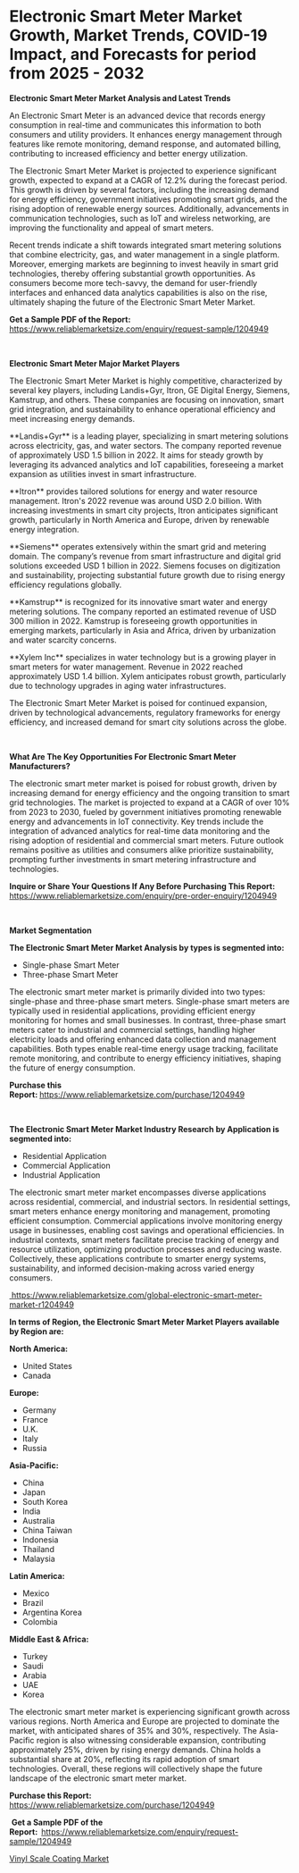 <p><h1>Electronic Smart Meter Market Growth, Market Trends, COVID-19 Impact, and Forecasts for period from 2025 - 2032</h1></p><p><strong>Electronic Smart Meter Market Analysis and Latest Trends</strong></p>
<p><p>An Electronic Smart Meter is an advanced device that records energy consumption in real-time and communicates this information to both consumers and utility providers. It enhances energy management through features like remote monitoring, demand response, and automated billing, contributing to increased efficiency and better energy utilization.</p><p>The Electronic Smart Meter Market is projected to experience significant growth, expected to expand at a CAGR of 12.2% during the forecast period. This growth is driven by several factors, including the increasing demand for energy efficiency, government initiatives promoting smart grids, and the rising adoption of renewable energy sources. Additionally, advancements in communication technologies, such as IoT and wireless networking, are improving the functionality and appeal of smart meters.</p><p>Recent trends indicate a shift towards integrated smart metering solutions that combine electricity, gas, and water management in a single platform. Moreover, emerging markets are beginning to invest heavily in smart grid technologies, thereby offering substantial growth opportunities. As consumers become more tech-savvy, the demand for user-friendly interfaces and enhanced data analytics capabilities is also on the rise, ultimately shaping the future of the Electronic Smart Meter Market.</p></p>
<p><strong>Get a Sample PDF of the Report:&nbsp;</strong> <a href="https://www.reliablemarketsize.com/enquiry/request-sample/1204949?utm_campaign=3345&utm_medium=2&utm_source=Github&utm_content=ia&utm_term=26032025&utm_id=electronic-smart-meter">https://www.reliablemarketsize.com/enquiry/request-sample/1204949</a></p>
<p>&nbsp;</p>
<p><strong>Electronic Smart Meter Major Market Players</strong></p>
<p><p>The Electronic Smart Meter Market is highly competitive, characterized by several key players, including Landis+Gyr, Itron, GE Digital Energy, Siemens, Kamstrup, and others. These companies are focusing on innovation, smart grid integration, and sustainability to enhance operational efficiency and meet increasing energy demands.</p><p>**Landis+Gyr** is a leading player, specializing in smart metering solutions across electricity, gas, and water sectors. The company reported revenue of approximately USD 1.5 billion in 2022. It aims for steady growth by leveraging its advanced analytics and IoT capabilities, foreseeing a market expansion as utilities invest in smart infrastructure.</p><p>**Itron** provides tailored solutions for energy and water resource management. Itron's 2022 revenue was around USD 2.0 billion. With increasing investments in smart city projects, Itron anticipates significant growth, particularly in North America and Europe, driven by renewable energy integration.</p><p>**Siemens** operates extensively within the smart grid and metering domain. The company’s revenue from smart infrastructure and digital grid solutions exceeded USD 1 billion in 2022. Siemens focuses on digitization and sustainability, projecting substantial future growth due to rising energy efficiency regulations globally.</p><p>**Kamstrup** is recognized for its innovative smart water and energy metering solutions. The company reported an estimated revenue of USD 300 million in 2022. Kamstrup is foreseeing growth opportunities in emerging markets, particularly in Asia and Africa, driven by urbanization and water scarcity concerns.</p><p>**Xylem Inc** specializes in water technology but is a growing player in smart meters for water management. Revenue in 2022 reached approximately USD 1.4 billion. Xylem anticipates robust growth, particularly due to technology upgrades in aging water infrastructures.</p><p>The Electronic Smart Meter Market is poised for continued expansion, driven by technological advancements, regulatory frameworks for energy efficiency, and increased demand for smart city solutions across the globe.</p></p>
<p>&nbsp;</p>
<p><strong>What Are The Key Opportunities For Electronic Smart Meter Manufacturers?</strong></p>
<p><p>The electronic smart meter market is poised for robust growth, driven by increasing demand for energy efficiency and the ongoing transition to smart grid technologies. The market is projected to expand at a CAGR of over 10% from 2023 to 2030, fueled by government initiatives promoting renewable energy and advancements in IoT connectivity. Key trends include the integration of advanced analytics for real-time data monitoring and the rising adoption of residential and commercial smart meters. Future outlook remains positive as utilities and consumers alike prioritize sustainability, prompting further investments in smart metering infrastructure and technologies.</p></p>
<p><strong>Inquire or Share Your Questions If Any Before Purchasing This Report:</strong> <a href="https://www.reliablemarketsize.com/enquiry/pre-order-enquiry/1204949?utm_campaign=3345&utm_medium=2&utm_source=Github&utm_content=ia&utm_term=26032025&utm_id=electronic-smart-meter">https://www.reliablemarketsize.com/enquiry/pre-order-enquiry/1204949</a></p>
<p>&nbsp;</p>
<p><strong>Market Segmentation</strong></p>
<p><strong>The Electronic Smart Meter Market Analysis by types is segmented into:</strong></p>
<p><ul><li>Single-phase Smart Meter</li><li>Three-phase Smart Meter</li></ul></p>
<p><p>The electronic smart meter market is primarily divided into two types: single-phase and three-phase smart meters. Single-phase smart meters are typically used in residential applications, providing efficient energy monitoring for homes and small businesses. In contrast, three-phase smart meters cater to industrial and commercial settings, handling higher electricity loads and offering enhanced data collection and management capabilities. Both types enable real-time energy usage tracking, facilitate remote monitoring, and contribute to energy efficiency initiatives, shaping the future of energy consumption.</p></p>
<p><strong>Purchase this Report:&nbsp;</strong><a href="https://www.reliablemarketsize.com/purchase/1204949?utm_campaign=3345&utm_medium=2&utm_source=Github&utm_content=ia&utm_term=26032025&utm_id=electronic-smart-meter">https://www.reliablemarketsize.com/purchase/1204949</a></p>
<p>&nbsp;</p>
<p><strong>The Electronic Smart Meter Market Industry Research by Application is segmented into:</strong></p>
<p><ul><li>Residential Application</li><li>Commercial Application</li><li>Industrial Application</li></ul></p>
<p><p>The electronic smart meter market encompasses diverse applications across residential, commercial, and industrial sectors. In residential settings, smart meters enhance energy monitoring and management, promoting efficient consumption. Commercial applications involve monitoring energy usage in businesses, enabling cost savings and operational efficiencies. In industrial contexts, smart meters facilitate precise tracking of energy and resource utilization, optimizing production processes and reducing waste. Collectively, these applications contribute to smarter energy systems, sustainability, and informed decision-making across varied energy consumers.</p></p>
<p><a href="https://www.reliablemarketsize.com/global-electronic-smart-meter-market-r1204949?utm_campaign=3345&utm_medium=2&utm_source=Github&utm_content=ia&utm_term=26032025&utm_id=electronic-smart-meter">&nbsp;https://www.reliablemarketsize.com/global-electronic-smart-meter-market-r1204949</a></p>
<p><strong>In terms of Region, the Electronic Smart Meter Market Players available by Region are:</strong></p>
<p>
    <p> <strong> North America: </strong>
        <ul>
            <li>United States</li>
            <li>Canada</li>
        </ul>
        </p> 
    <p> <strong> Europe: </strong>
        <ul>
            <li>Germany</li>
            <li>France</li>
            <li>U.K.</li>
            <li>Italy</li>
            <li>Russia</li>
        </ul>
        </p> 
    <p> <strong> Asia-Pacific: </strong>
        <ul>
            <li>China</li>
            <li>Japan</li>
            <li>South Korea</li>
            <li>India</li>
            <li>Australia</li>
            <li>China Taiwan</li>
            <li>Indonesia</li>
            <li>Thailand</li>
            <li>Malaysia</li>
        </ul>
        </p> 
    <p> <strong> Latin America: </strong>
        <ul>
            <li>Mexico</li>
            <li>Brazil</li>
            <li>Argentina Korea</li>
            <li>Colombia</li>
        </ul>
        </p> 
    <p> <strong> Middle East & Africa: </strong>
        <ul>
            <li>Turkey</li>
            <li>Saudi</li>
            <li>Arabia</li>
            <li>UAE</li>
            <li>Korea</li>
        </ul>
    </p>
    </p>
<p><p>The electronic smart meter market is experiencing significant growth across various regions. North America and Europe are projected to dominate the market, with anticipated shares of 35% and 30%, respectively. The Asia-Pacific region is also witnessing considerable expansion, contributing approximately 25%, driven by rising energy demands. China holds a substantial share at 20%, reflecting its rapid adoption of smart technologies. Overall, these regions will collectively shape the future landscape of the electronic smart meter market.</p></p>
<p><strong>Purchase this Report: </strong><a href="https://www.reliablemarketsize.com/purchase/1204949?utm_campaign=3345&utm_medium=2&utm_source=Github&utm_content=ia&utm_term=26032025&utm_id=electronic-smart-meter">https://www.reliablemarketsize.com/purchase/1204949</a></p>
<p>&nbsp;<strong>Get a Sample PDF of the Report:&nbsp;&nbsp;</strong><a href="https://www.reliablemarketsize.com/enquiry/request-sample/1204949?utm_campaign=3345&utm_medium=2&utm_source=Github&utm_content=ia&utm_term=26032025&utm_id=electronic-smart-meter">https://www.reliablemarketsize.com/enquiry/request-sample/1204949</a></p>
<p><strong></strong></p>
<p><p><a href="https://github.com/biyajausenik/Market-Research-Report-List-1/blob/main/vinyl-scale-coating-market.md?utm_campaign=3345&utm_medium=2&utm_source=Github&utm_content=ia&utm_term=26032025&utm_id=electronic-smart-meter">Vinyl Scale Coating Market</a></p></p>